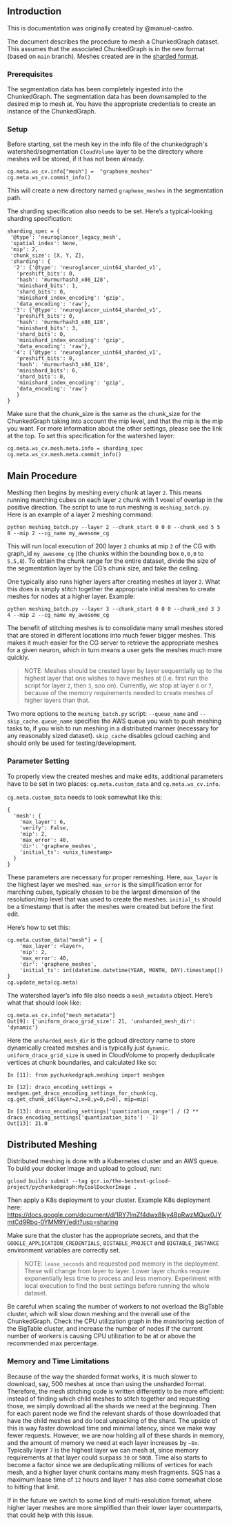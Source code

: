 ## Introduction

This is documentation was originally created by @manuel-castro.

The document describes the procedure to mesh a ChunkedGraph dataset. This assumes that the associated ChunkedGraph is in the new format (based on `main` branch). Meshes created are in the [sharded format](https://github.com/seung-lab/cloud-volume/wiki/Sharding:-Reducing-Load-on-the-Filesystem).


### Prerequisites

The segmentation data has been completely ingested into the ChunkedGraph.
The segmentation data has been downsampled to the desired mip to mesh at.
You have the appropriate credentials to create an instance of the ChunkedGraph.


### Setup

Before starting, set the mesh key in the info file of the chunkedgraph's watershed/segmentation `CloudVolume` layer to be the directory where meshes will be stored, if it has not been already.

```
cg.meta.ws_cv.info["mesh"] =  "graphene_meshes"
cg.meta.ws_cv.commit_info()
```

This will create a new directory named `graphene_meshes` in the segmentation path.

The sharding specification also needs to be set. Here’s a typical-looking sharding specification:

```
sharding_spec = {
 '@type': 'neuroglancer_legacy_mesh',
 'spatial_index': None,
 'mip': 2,
 'chunk_size': [X, Y, Z],
 'sharding': {
  '2': {'@type': 'neuroglancer_uint64_sharded_v1',
   'preshift_bits': 0,
   'hash': 'murmurhash3_x86_128',
   'minishard_bits': 1,
   'shard_bits': 0,
   'minishard_index_encoding': 'gzip',
   'data_encoding': 'raw'},
  '3': {'@type': 'neuroglancer_uint64_sharded_v1',
   'preshift_bits': 0,
   'hash': 'murmurhash3_x86_128',
   'minishard_bits': 3,
   'shard_bits': 0,
   'minishard_index_encoding': 'gzip',
   'data_encoding': 'raw'},
  '4': {'@type': 'neuroglancer_uint64_sharded_v1',
   'preshift_bits': 0,
   'hash': 'murmurhash3_x86_128',
   'minishard_bits': 6,
   'shard_bits': 0,
   'minishard_index_encoding': 'gzip',
   'data_encoding': 'raw'}
   }
}
```

Make sure that the chunk_size is the same as the chunk_size for the ChunkedGraph taking into account the mip level, and that the mip is the mip you want. For more information about the other settings, please see the link at the top. To set this specification for the watershed layer:

```
cg.meta.ws_cv.mesh.meta.info = sharding_spec
cg.meta.ws_cv.mesh.meta.commit_info()
```

## Main Procedure

Meshing then begins by meshing every chunk at layer `2`. This means running marching cubes on each layer `2` chunk with 1 voxel of overlap in the positive direction. The script to use to run meshing is `meshing_batch.py`. Here is an example of a layer 2 meshing command:

```
python meshing_batch.py --layer 2 --chunk_start 0 0 0 --chunk_end 5 5 8 --mip 2 --cg_name my_awesome_cg
````

This will run local execution of 200 layer `2` chunks at mip `2` of the CG with graph_id `my_awesome_cg` (the chunks within the bounding box `0,0,0` to `5,5,8`). To obtain the chunk range for the entire dataset, divide the size of the segmentation layer by the CG’s chunk size, and take the ceiling.

One typically also runs higher layers after creating meshes at layer `2`. What this does is simply stitch together the appropriate initial meshes to create meshes for nodes at a higher layer. Example:

```
python meshing_batch.py --layer 3 --chunk_start 0 0 0 --chunk_end 3 3 4 --mip 2 --cg_name my_awesome_cg
```

The benefit of stitching meshes is to consolidate many small meshes stored that are stored in different locations into much fewer bigger meshes. This makes it much easier for the CG server to retrieve the appropriate meshes for a given neuron, which in turn means a user gets the meshes much more quickly.

> NOTE: Meshes should be created layer by layer sequentially up to the highest layer that one wishes to have meshes at (i.e. first run the script for layer `2`, then `3`, soo on). Currently, we stop at layer `6` or `7`, because of the memory requirements needed to create meshes of higher layers than that.

Two more options to the `meshing_batch.py` script: `--queue_name` and `--skip_cache`. `queue_name` specifies the AWS queue you wish to push meshing tasks to, if you wish to run meshing in a distributed manner (necessary for any reasonably sized dataset). `skip_cache` disables gcloud caching and should only be used for testing/development.

### Parameter Setting

To properly view the created meshes and make edits, additional parameters have to be set in two places: `cg.meta.custom_data` and `cg.meta.ws_cv.info`.

`cg.meta.custom_data` needs to look somewhat like this:

```
{
  'mesh': {
    'max_layer': 6,
    'verify': False,
    'mip': 2,
    'max_error': 40,
    'dir': 'graphene_meshes',
    'initial_ts': <unix_timestamp>
  }
}
```

These parameters are necessary for proper remeshing. Here, `max_layer` is the highest layer we meshed. `max_error` is the simplification error for marching cubes, typically chosen to be the largest dimension of the resolution/mip level that was used to create the meshes. `initial_ts` should be a timestamp that is after the meshes were created but before the first edit.

Here’s how to set this:

```
cg.meta.custom_data["mesh"] = {
    'max_layer': <layer>,
    'mip': 2,
    'max_error': 40,
    'dir': 'graphene_meshes',
    'initial_ts': int(datetime.datetime(YEAR, MONTH, DAY).timestamp())
}
cg.update_meta(cg.meta)
```

The watershed layer’s info file also needs a `mesh_metadata` object. Here’s what that should look like:

```
cg.meta.ws_cv.info["mesh_metadata"]
Out[9]: {'uniform_draco_grid_size': 21, 'unsharded_mesh_dir': 'dynamic'}
```

Here the `unsharded_mesh_dir` is the gcloud directory name to store dynamically created meshes and is typically just `dynamic`. `uniform_draco_grid_size` is used in CloudVolume to properly deduplicate vertices at chunk boundaries, and calculated like so:

```
In [11]: from pychunkedgraph.meshing import meshgen

In [12]: draco_encoding_settings = meshgen.get_draco_encoding_settings_for_chunk(cg, cg.get_chunk_id(layer=2,x=0,y=0,z=0), mip=mip)

In [13]: draco_encoding_settings['quantization_range'] / (2 ** draco_encoding_settings['quantization_bits'] - 1)
Out[13]: 21.0
```

## Distributed Meshing

Distributed meshing is done with a Kubernetes cluster and an AWS queue. To build your docker image and upload to gcloud, run:

```
gcloud builds submit --tag gcr.io/the-bestest-gcloud-project/pychunkedgraph:MyCoolDockerImage .
```

Then apply a K8s deployment to your cluster. Example K8s deployment here: https://docs.google.com/document/d/1RY7lmZf4dwx8lky48pRwzMQux0JYmtCd9Rbq-0YMM9Y/edit?usp=sharing

Make sure that the cluster has the appropriate secrets, and that the `GOOGLE_APPLICATION_CREDENTIALS`, `BIGTABLE_PROJECT` and `BIGTABLE_INSTANCE` environment variables are correctly set.

> NOTE: `lease_seconds` and requested pod memory in the deployment. These will change from layer to layer. Lower layer chunks require exponentially less time to process and less memory. Experiment with local execution to find the best settings before running the whole dataset.

Be careful when scaling the number of workers to not overload the BigTable cluster, which will slow down meshing and the overall use of the ChunkedGraph. Check the CPU utilization graph in the monitoring section of the BigTable cluster, and increase the number of nodes if the current number of workers is causing CPU utilization to be at or above the recommended max percentage.

### Memory and Time Limitations

Because of the way the sharded format works, it is much slower to download, say, 500 meshes at once than using the unsharded format. Therefore, the mesh stitching code is written differently to be more efficient: instead of finding which child meshes to stitch together and requesting those, we simply download all the shards we need at the beginning. Then for each parent node we find the relevant shards of those downloaded that have the child meshes and do local unpacking of the shard. The upside of this is way faster download time and minimal latency, since we make way fewer requests. However, we are now holding all of these shards in memory, and the amount of memory we need at each layer increases by `~8x`. Typically layer `7` is the highest layer we can mesh at, since memory requirements at that layer could surpass `30` or `50GB`. Time also starts to become a factor since we are deduplicating millions of vertices for each mesh, and a higher layer chunk contains many mesh fragments. SQS has a maximum lease time of `12` hours and layer `7` has also come somewhat close to hitting that limit.

If in the future we switch to some kind of multi-resolution format, where higher layer meshes are more simplified than their lower layer counterparts, that could help with this issue.
